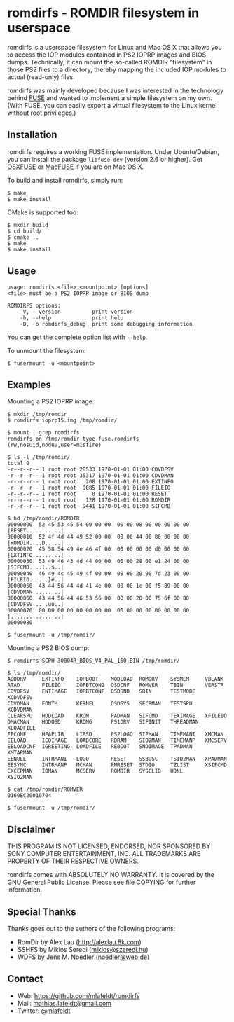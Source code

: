 romdirfs - ROMDIR filesystem in userspace
=========================================

romdirfs is a userspace filesystem for Linux and Mac OS X that allows you to
access the IOP modules contained in PS2 IOPRP images and BIOS dumps.
Technically, it can mount the so-called ROMDIR "filesystem" in those PS2 files
to a directory, thereby mapping the included IOP modules to actual (read-only)
files.

romdirfs was mainly developed because I was interested in the technology behind
[FUSE] and wanted to implement a simple filesystem on my own. (With FUSE, you can
easily export a virtual filesystem to the Linux kernel without root privileges.)


Installation
------------

romdirfs requires a working FUSE implementation. Under Ubuntu/Debian, you can
install the package `libfuse-dev` (version 2.6 or higher). Get [OSXFUSE] or
[MacFUSE] if you are on Mac OS X.

To build and install romdirfs, simply run:

    $ make
    $ make install

CMake is supported too:

    $ mkdir build
    $ cd build/
    $ cmake ..
    $ make
    $ make install


Usage
-----

    usage: romdirfs <file> <mountpoint> [options]
    <file> must be a PS2 IOPRP image or BIOS dump

    ROMDIRFS options:
        -V, --version          print version
        -h, --help             print help
        -D, -o romdirfs_debug  print some debugging information

You can get the complete option list with `--help`.

To unmount the filesystem:

    $ fusermount -u <mountpoint>


Examples
--------

Mounting a PS2 IOPRP image:

    $ mkdir /tmp/romdir
    $ romdirfs ioprp15.img /tmp/romdir/

    $ mount | grep romdirfs
    romdirfs on /tmp/romdir type fuse.romdirfs (rw,nosuid,nodev,user=misfire)

    $ ls -l /tmp/romdir/
    total 0
    -r--r--r-- 1 root root 28533 1970-01-01 01:00 CDVDFSV
    -r--r--r-- 1 root root 35317 1970-01-01 01:00 CDVDMAN
    -r--r--r-- 1 root root   208 1970-01-01 01:00 EXTINFO
    -r--r--r-- 1 root root  9085 1970-01-01 01:00 FILEIO
    -r--r--r-- 1 root root     0 1970-01-01 01:00 RESET
    -r--r--r-- 1 root root   128 1970-01-01 01:00 ROMDIR
    -r--r--r-- 1 root root  9441 1970-01-01 01:00 SIFCMD

    $ hd /tmp/romdir/ROMDIR
    00000000  52 45 53 45 54 00 00 00  00 00 08 00 00 00 00 00  |RESET...........|
    00000010  52 4f 4d 44 49 52 00 00  00 00 44 00 80 00 00 00  |ROMDIR....D.....|
    00000020  45 58 54 49 4e 46 4f 00  00 00 00 00 d0 00 00 00  |EXTINFO.........|
    00000030  53 49 46 43 4d 44 00 00  00 00 28 00 e1 24 00 00  |SIFCMD....(..$..|
    00000040  46 49 4c 45 49 4f 00 00  00 00 20 00 7d 23 00 00  |FILEIO.... .}#..|
    00000050  43 44 56 44 4d 41 4e 00  00 00 1c 00 f5 89 00 00  |CDVDMAN.........|
    00000060  43 44 56 44 46 53 56 00  00 00 20 00 75 6f 00 00  |CDVDFSV... .uo..|
    00000070  00 00 00 00 00 00 00 00  00 00 00 00 00 00 00 00  |................|
    00000080

    $ fusermount -u /tmp/romdir/

Mounting a PS2 BIOS dump:

    $ romdirfs SCPH-30004R_BIOS_V4_PAL_160.BIN /tmp/romdir/

    $ ls /tmp/romdir/
    ADDDRV     EXTINFO    IOPBOOT    MODLOAD  ROMDRV    SYSMEM     VBLANK
    ATAD       FILEIO     IOPBTCON2  OSDCNF   ROMVER    TBIN       VERSTR
    CDVDFSV    FNTIMAGE   IOPBTCONF  OSDSND   SBIN      TESTMODE   XCDVDFSV
    CDVDMAN    FONTM      KERNEL     OSDSYS   SECRMAN   TESTSPU    XCDVDMAN
    CLEARSPU   HDDLOAD    KROM       PADMAN   SIFCMD    TEXIMAGE   XFILEIO
    DMACMAN    HDDOSD     KROMG      PS1DRV   SIFINIT   THREADMAN  XLOADFILE
    EECONF     HEAPLIB    LIBSD      PS2LOGO  SIFMAN    TIMEMANI   XMCMAN
    EELOAD     ICOIMAGE   LOADCORE   RDRAM    SIO2MAN   TIMEMANP   XMCSERV
    EELOADCNF  IGREETING  LOADFILE   REBOOT   SNDIMAGE  TPADMAN    XMTAPMAN
    EENULL     INTRMANI   LOGO       RESET    SSBUSC    TSIO2MAN   XPADMAN
    EESYNC     INTRMANP   MCMAN      RMRESET  STDIO     TZLIST     XSIFCMD
    EXCEPMAN   IOMAN      MCSERV     ROMDIR   SYSCLIB   UDNL       XSIO2MAN

    $ cat /tmp/romdir/ROMVER
    0160EC20010704

    $ fusermount -u /tmp/romdir/


Disclaimer
----------

THIS PROGRAM IS NOT LICENSED, ENDORSED, NOR SPONSORED BY SONY COMPUTER
ENTERTAINMENT, INC. ALL TRADEMARKS ARE PROPERTY OF THEIR RESPECTIVE OWNERS.

romdirfs comes with ABSOLUTELY NO WARRANTY. It is covered by the GNU General
Public License. Please see file [COPYING] for further information.


Special Thanks
--------------

Thanks goes out to the authors of the following programs:

* RomDir by Alex Lau (http://alexlau.8k.com)
* SSHFS by Miklos Seredi (<miklos@szeredi.hu>)
* WDFS by Jens M. Noedler (<noedler@web.de>)


Contact
-------

* Web: <https://github.com/mlafeldt/romdirfs>
* Mail: <mathias.lafeldt@gmail.com>
* Twitter: [@mlafeldt](https://twitter.com/mlafeldt)


[COPYING]: https://github.com/mlafeldt/romdirfs/blob/master/COPYING
[FUSE]: http://fuse.sourceforge.net/
[MacFUSE]: http://code.google.com/p/macfuse/
[OSXFUSE]: http://osxfuse.github.com/
